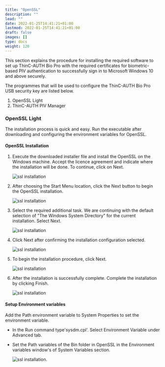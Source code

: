 ```yaml
---
title: "OpenSSL"
description: ""
lead: ""
date: 2022-01-25T14:41:21+01:00
lastmod: 2022-01-25T14:41:21+01:00
draft: false
images: []
type: docs
weight: 120
---
```


This section explains the procedure for installing the required software to set up ThinC-AUTH Bio Pro with the required certificates for biometric-based PIV authentication to successfully sign in to Microsoft Windows 10 and above securely.

The programmes that will be used to configure the ThinC-AUTH Bio Pro USB security key are listed below.

1. OpenSSL Light
2. ThinC-AUTH PIV Manager

### OpenSSL Light

The installation process is quick and easy. Run the executable after downloading and configuring the environment variables for OpenSSL.

#### OpenSSL Installation

1. Execute the downloaded installer file and install the OpenSSL on the Windows machine. Accept the licence agreement and indicate where the installation will be done. To continue, click on Next.

    ![ssl installation](images/OpenSSL_004.PNG)

2. After choosing the Start Menu location, click the Next button to begin the OpenSSL installation.

    ![ssl installation](images/OpenSSL_005.PNG)

3. Select the required additional task. We are continuing with the default selection of "The Windows System Directory" for the current installation. Select Next.

    ![ssl installation](images/OpenSSL_006.PNG)

4. Click Next after confirming the installation configuration selected.

     ![ssl installation](images/OpenSSL_007.PNG)

5. To begin the installation procedure, click Next.

     ![ssl installation](images/OpenSSL_008.PNG)

6. After the installation is successfully complete. Complete the installation by clicking Finish.

    ![ssl installation](images/OpenSSL_009.PNG)

#### Setup Environment variables

Add the Path environment variable to System Properties to set the environment variable.

* In the Run command type'sysdm.cpl'. Select Environment Variable under Advanced tab.

* Set the Path variables of the Bin folder in OpenSSL in the Environment variables window's of System Variables section.

    ![ssl installation](images/OpenSSL_012.PNG).